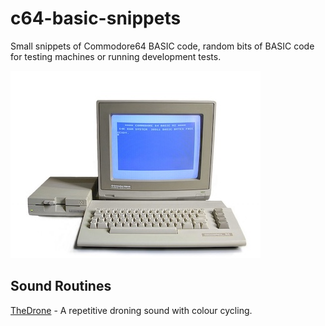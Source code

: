 # c64-basic-snippets
Small snippets of Commodore64 BASIC code, random bits of BASIC code for testing machines or running development tests.

![C64](c64.jpg)



## Sound Routines

[TheDrone](sound/thedrone.md) - A repetitive droning sound with colour cycling.



